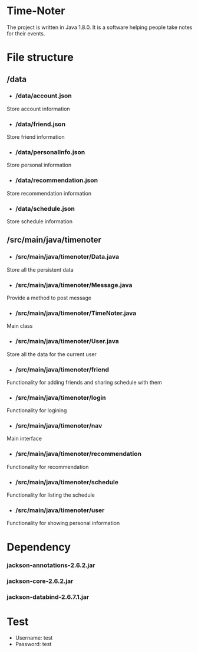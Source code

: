 # Time-Noter
The project is written in Java 1.8.0. It is a software helping people take notes for their events.

# File structure

## /data
* ### /data/account.json
Store account information
* ### /data/friend.json
Store friend information
* ### /data/personalInfo.json
Store personal information
* ### /data/recommendation.json
Store recommendation information
* ### /data/schedule.json
Store schedule information
   
   
## /src/main/java/timenoter
* ###  /src/main/java/timenoter/Data.java
Store all the persistent data
* ### /src/main/java/timenoter/Message.java
Provide a method to post message
* ### /src/main/java/timenoter/TimeNoter.java
Main class
* ### /src/main/java/timenoter/User.java
Store all the data for the current user
* ### /src/main/java/timenoter/friend
Functionality for adding friends and sharing schedule with them
* ### /src/main/java/timenoter/login
Functionality for logining
* ### /src/main/java/timenoter/nav
Main interface
* ### /src/main/java/timenoter/recommendation
Functionality for recommendation
* ### /src/main/java/timenoter/schedule
Functionality for listing the schedule
* ### /src/main/java/timenoter/user
Functionality for showing personal information

# Dependency
### jackson-annotations-2.6.2.jar
### jackson-core-2.6.2.jar
### jackson-databind-2.6.7.1.jar

# Test
* Username: test
* Password: test

